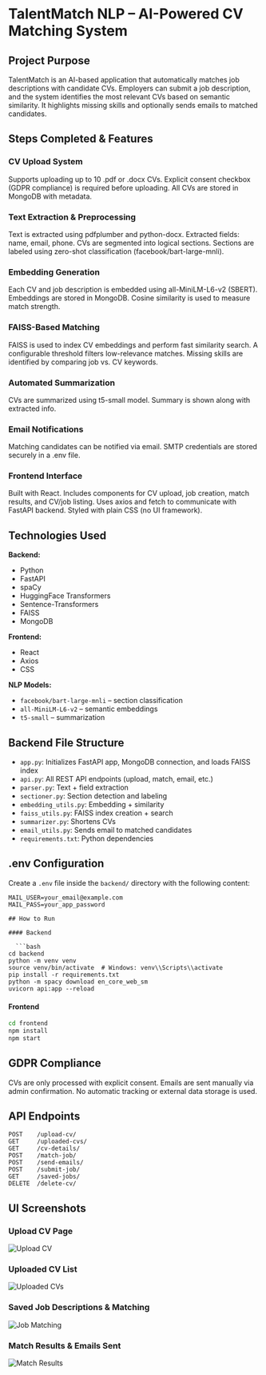 # TalentMatch NLP – AI-Powered CV Matching System

## Project Purpose
TalentMatch is an AI-based application that automatically matches job descriptions with candidate CVs.
Employers can submit a job description, and the system identifies the most relevant CVs based on semantic similarity.
It highlights missing skills and optionally sends emails to matched candidates.

## Steps Completed & Features
### CV Upload System
Supports uploading up to 10 .pdf or .docx CVs.
Explicit consent checkbox (GDPR compliance) is required before uploading.
All CVs are stored in MongoDB with metadata.

### Text Extraction & Preprocessing
Text is extracted using pdfplumber and python-docx.
Extracted fields: name, email, phone.
CVs are segmented into logical sections.
Sections are labeled using zero-shot classification (facebook/bart-large-mnli).

### Embedding Generation
Each CV and job description is embedded using all-MiniLM-L6-v2 (SBERT).
Embeddings are stored in MongoDB.
Cosine similarity is used to measure match strength.

### FAISS-Based Matching
FAISS is used to index CV embeddings and perform fast similarity search.
A configurable threshold filters low-relevance matches.
Missing skills are identified by comparing job vs. CV keywords.

### Automated Summarization
CVs are summarized using t5-small model.
Summary is shown along with extracted info.

### Email Notifications
Matching candidates can be notified via email.
SMTP credentials are stored securely in a .env file.

### Frontend Interface
Built with React.
Includes components for CV upload, job creation, match results, and CV/job listing.
Uses axios and fetch to communicate with FastAPI backend.
Styled with plain CSS (no UI framework).

## Technologies Used

**Backend:**
- Python
- FastAPI
- spaCy
- HuggingFace Transformers
- Sentence-Transformers
- FAISS
- MongoDB

**Frontend:**
- React
- Axios
- CSS

**NLP Models:**
- `facebook/bart-large-mnli` – section classification
- `all-MiniLM-L6-v2` – semantic embeddings
- `t5-small` – summarization


## Backend File Structure

- `app.py`: Initializes FastAPI app, MongoDB connection, and loads FAISS index
- `api.py`: All REST API endpoints (upload, match, email, etc.)
- `parser.py`: Text + field extraction
- `sectioner.py`: Section detection and labeling
- `embedding_utils.py`: Embedding + similarity
- `faiss_utils.py`: FAISS index creation + search
- `summarizer.py`: Shortens CVs
- `email_utils.py`: Sends email to matched candidates
- `requirements.txt`: Python dependencies

## .env Configuration

Create a `.env` file inside the `backend/` directory with the following content:

```env
MAIL_USER=your_email@example.com
MAIL_PASS=your_app_password

## How to Run

#### Backend

  ```bash
cd backend
python -m venv venv
source venv/bin/activate  # Windows: venv\\Scripts\\activate
pip install -r requirements.txt
python -m spacy download en_core_web_sm
uvicorn api:app --reload

```
#### Frontend

  ```bash
cd frontend
npm install
npm start
```

## GDPR Compliance
CVs are only processed with explicit consent.
Emails are sent manually via admin confirmation.
No automatic tracking or external data storage is used.

## API Endpoints
```http
POST    /upload-cv/
GET     /uploaded-cvs/
GET     /cv-details/
POST    /match-job/
POST    /send-emails/
POST    /submit-job/
GET     /saved-jobs/
DELETE  /delete-cv/
```

## UI Screenshots

### Upload CV Page
![Upload CV](./screenshots/1.png)

### Uploaded CV List
![Uploaded CVs](./screenshots/2.png)

### Saved Job Descriptions & Matching
![Job Matching](./screenshots/3.png)

### Match Results & Emails Sent
![Match Results](./screenshots/4.png)

